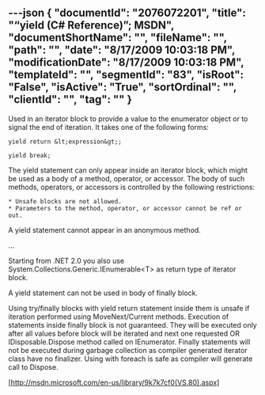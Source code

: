---json
{
  "documentId": "2076072201",
  "title": "“yield (C# Reference)”; MSDN",
  "documentShortName": "",
  "fileName": "",
  "path": "",
  "date": "8/17/2009 10:03:18 PM",
  "modificationDate": "8/17/2009 10:03:18 PM",
  "templateId": "",
  "segmentId": "83",
  "isRoot": "False",
  "isActive": "True",
  "sortOrdinal": "",
  "clientId": "",
  "tag": ""
}
---

Used in an  iterator block to provide a value to the enumerator object or to signal the end of iteration. It takes one of the following forms:

    yield return &lt;expression&gt;;

    yield break;

The yield statement can only appear inside an iterator block, which might be used as a body of a method, operator, or accessor. The body of such methods, operators, or accessors is controlled by the following restrictions:

    * Unsafe blocks are not allowed.
    * Parameters to the method, operator, or accessor cannot be ref or out.

A yield statement cannot appear in an anonymous method.

…

Starting from .NET 2.0 you also use System.Collections.Generic.IEnumerable&lt;T&gt; as return type of iterator block.


A yield statement can not be used in body of finally block.


Using  try/finally blocks with yield return statement inside them is unsafe if iteration performed using MoveNext/Current methods. Execution of statements inside finally block is not guaranteed. They will be executed only after all values before block will be iterated and next one requested OR IDisposable.Dispose method called on IEnumerator. Finally statements will not be executed during garbage collection as compiler generated iterator class have no finalizer. Using with foreach is safe as compiler will generate call to Dispose.

[http://msdn.microsoft.com/en-us/library/9k7k7cf0(VS.80).aspx]
